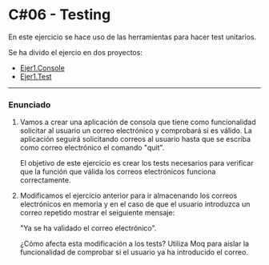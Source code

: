# C#06 - Testing

En este ejercicio se hace uso de las herramientas para hacer test unitarios.

Se ha divido el ejercio en dos proyectos:
- [Ejer1.Console](https://github.com/dahurtado/LemonCode/tree/main/csharp/UnitTestSol/Ejer1.Console)
- [Ejer1.Test](https://github.com/dahurtado/LemonCode/tree/main/csharp/UnitTestSol/Ejer1.Test)

---
### Enunciado
1. Vamos a crear una aplicación de consola que tiene como funcionalidad solicitar al usuario un correo electrónico y comprobará si es válido. La aplicación seguirá solicitando correos al usuario hasta que se escriba como correo electrónico el comando "quit".

	El objetivo de este ejercicio es crear los tests necesarios para verificar que la función que válida los correos electrónicos funciona correctamente.

2. Modificamos el ejercicio anterior para ir almacenando los correos electrónicos en memoria y en el caso de que el usuario introduzca un correo repetido mostrar el seiguiente mensaje:

	"Ya se ha validado el correo electrónico".

	¿Cómo afecta esta modificación a los tests? Utiliza Moq para aislar la funcionalidad de comprobar si el usuario ya ha introducido el correo.